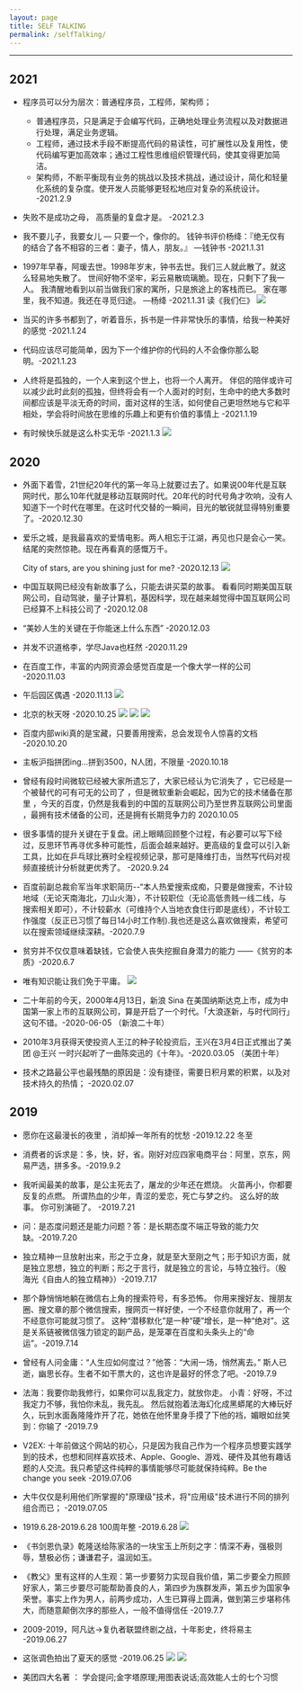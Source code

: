 ```yaml
---
layout: page
title: SELF TALKING
permalink: /selfTalking/
---
```

***
## 2021
* 程序员可以分为层次：普通程序员，工程师，架构师；
  * 普通程序员，只是满足于会编写代码，正确地处理业务流程以及对数据进行处理，满足业务逻辑。
  * 工程师，通过技术手段不断提高代码的易读性，可扩展性以及复用性，使代码编写更加高效率；通过工程性思维组织管理代码，使其变得更加简洁。
  * 架构师，不断平衡现有业务的挑战以及技术挑战，通过设计，简化和轻量化系统的复杂度。使开发人员能够更轻松地应对复杂的系统设计。
  -2021.2.9
* 失败不是成功之母， 高质量的复盘才是。 -2021.2.3

* 我不要儿子，我要女儿 — 只要一个，像你的。 钱钟书评价杨绛：『绝无仅有的结合了各不相容的三者：妻子，情人，朋友。』 —钱钟书  -2021.1.31

* 1997年早春，阿瑗去世。1998年岁末，钟书去世。我们三人就此散了。就这么轻易地失散了。 世间好物不坚牢，彩云易散琉璃脆。现在，只剩下了我一人。 我清醒地看到以前当做我们家的寓所，只是旅途上的客栈而已。 家在哪里，我不知道。我还在寻觅归途。 —杨绛  -2021.1.31 读《我们仨》
  ![](https://i.loli.net/2021/01/31/zNFom6iHjvXDhTn.jpg)


* 当买的许多书都到了，听着音乐，拆书是一件非常快乐的事情，给我一种美好的感觉 -2021.1.24

* 代码应该尽可能简单，因为下一个维护你的代码的人不会像你那么聪明。-2021.1.23


* 人终将是孤独的，一个人来到这个世上，也将一个人离开。
  伴侣的陪伴或许可以减少此时此刻的孤独，但终将会有一个人面对的时刻，生命中的绝大多数时间都应该是平淡无奇的时间，面对这样的生活，如何使自己更坦然地与它和平相处，学会将时间放在思维的乐趣上和更有价值的事情上 -2021.1.19



* 有时候快乐就是这么朴实无华 -2021.1.3
  ![](https://s3-img.meituan.net/v1/mss_3d027b52ec5a4d589e68050845611e68/ff/n0/0m/4a/s8_41551.jpg@596w_1l.jpg)

  
## 2020
* 外面下着雪，21世纪20年代的第一年马上就要过去了。如果说00年代是互联网时代，那么10年代就是移动互联网时代。20年代的时代号角才吹响，没有人知道下一个时代在哪里。在这时代交替的一瞬间，目光的敏锐就显得特别重要了。-2020.12.30

* 爱乐之城，是我最喜欢的爱情电影。两人相忘于江湖，再见也只是会心一笑。结尾的突然惊艳。现在再看真的感慨万千。
  
  City of stars, are you shining just for me? -2020.12.13
  ![](https://s3-img.meituan.net/v1/mss_3d027b52ec5a4d589e68050845611e68/ff/n0/0m/62/v3_492040.jpg@596w_1l.jpg)


* 中国互联网已经没有新故事了么，只能去讲买菜的故事。
  看看同时期美国互联网公司，自动驾驶，量子计算机，基因科学，现在越来越觉得中国互联网公司已经算不上科技公司了 -2020.12.08
  

* “美妙人生的关键在于你能迷上什么东西” -2020.12.03

* 并发不识道格李，学尽Java也枉然 -2020.11.29

* 在百度工作，丰富的内网资源会感觉百度是一个像大学一样的公司 -2020.11.03

* 午后园区偶遇   -2020.11.13
  ![](https://s3-img.meituan.net/v1/mss_3d027b52ec5a4d589e68050845611e68/ff/n0/0k/zw/cj_247961.jpg@596w_1l.jpg)



* 北京的秋天呀 -2020.10.25
  ![](https://s3-img.meituan.net/v1/mss_3d027b52ec5a4d589e68050845611e68/ff/n0/0k/yb/xk_237240.jpg@596w_1l.jpg)
  ![](https://s3-img.meituan.net/v1/mss_3d027b52ec5a4d589e68050845611e68/ff/n0/0k/yb/vx_237050.jpg@596w_1l.jpg)
  ![](https://s3-img.meituan.net/v1/mss_3d027b52ec5a4d589e68050845611e68/ff/n0/0k/yb/5p_236981.jpg@596w_1l.jpg)

  
* 百度内部wiki真的是宝藏，只要善用搜索，总会发现令人惊喜的文档 -2020.10.20


* 主板沪指拼团ing...拼到3500，N人团，不限量 -2020.10.18

* 曾经有段时间微软已经被大家所遗忘了，大家已经认为它消失了 ，它已经是一个被替代的可有可无的公司了 ，但是微软重新会崛起，因为它的技术储备在那里 ，今天的百度，仍然是我看到的中国的互联网公司乃至世界互联网公司里面 ，最拥有技术储备的公司，还是拥有长期竞争力的 2020.10.05

* 很多事情的提升关键在于复盘。闭上眼睛回顾整个过程，有必要可以写下经过，反思环节再寻优多种可能性，后面会越来越好。更高级的复盘可以引入新工具，比如在乒乓球比赛时全程视频记录，那可是降维打击，当然写代码对视频直接统计分析就更优秀了。 -2020.9.24


* 百度前副总裁俞军当年求职简历--“本人热爱搜索成痴，只要是做搜索，不计较地域（无论天南海北，刀山火海），不计较职位（无论高低贵贱一线二线，与搜索相关即可），不计较薪水（可维持个人当地衣食住行即是底线），不计较工作强度（反正已习惯了每日14小时工作制).我也还是这么喜欢做搜索，希望可以在搜索领域继续深耕。-2020.7.9


* 贫穷并不仅仅意味着缺钱，它会使人丧失挖掘自身潜力的能力 ——《贫穷的本质》-2020.6.7

* 唯有知识能让我们免于平庸。
  ![](https://s3-img.meituan.net/v1/mss_3d027b52ec5a4d589e68050845611e68/ff/n0/0k/jk/74_343427.jpg@596w_1l.jpg)
  
* 二十年前的今天，2000年4月13日，新浪 Sina 在美国纳斯达克上市，成为中国第一家上市的互联网公司，算是开启了一个时代。「大浪逐新，与时代同行」这句不错。-2020-06-05 （新浪二十年）

* 2010年3月获得天使投资人王江的种子轮投资后，王兴在3月4日正式推出了美团 @王兴 一时兴起听了一曲陈奕迅的《十年》。-2020.03.05 （美团十年）

* 技术之路最公平也最残酷的原因是：没有捷径，需要日积月累的积累，以及对技术持久的热情； -2020.02.07


## 2019

* 愿你在这最漫长的夜里 ，消却掉一年所有的忧愁 -2019.12.22 冬至
  
* 消费者的诉求是：多，快，好，省。刚好对应四家电商平台：阿里，京东，网易严选，拼多多。-2019.9.2
  
* 我听闻最美的故事，是公主死去了，屠龙的少年还在燃烧。 火苗再小，你都要反复的点燃。 所谓热血的少年，青涩的爱恋，死亡与梦之约。 这么好的故事。 你可别演砸了。 -2019.7.21
  
* 问：是态度问题还是能力问题？答：是长期态度不端正导致的能力欠缺。-2019.7.20

* 独立精神一旦放射出来，形之于立身，就是至大至刚之气；形于知识方面，就是独立思想，独立的判断；形之于言行，就是独立的言论，与特立独行。（殷海光《自由人的独立精神》）-2019.7.17

* 那个静悄悄地躺在微信右上角的搜索符号，有多恐怖。
  你用来搜好友、搜朋友圈、搜文章的那个微信搜索，搜网页一样好使，一个不经意你就用了，再一个不经意你可能就习惯了。
  这种“潜移默化”是一种“硬”增长，是一种“绝对”。这是关系链被微信强力锁定的副产品，是笼罩在百度和头条头上的“命运”。-2019.7.14


* 曾经有人问金庸：“人生应如何度过？”他答：“大闹一场，悄然离去。” 斯人已逝，幽思长存。生者不如干票大的，这也许是最好的怀念了吧。-2019.7.9

* 法海：我要你助我修行，如果你可以乱我定力，就放你走。
  小青：好呀，不过我定力不够，我怕你未乱，我先乱。
  然后就抱着法海幻化成黑蟒尾的大棒玩好久，玩到水面轰隆隆炸开了花，她依在他怀里身手摸了下他的裆，媚眼如丝笑到：你输了 -2019.7.9
  
* V2EX: 十年前做这个网站的初心，只是因为我自己作为一个程序员想要实践学到的技术，也想和同样喜欢技术、Apple、Google、游戏、硬件及其他有趣话题的人交流。我只希望这件纯粹的事情能够尽可能就保持纯粹。Be the change you seek -2019.07.06

* 大牛仅仅是利用他们所掌握的"原理级"技术，将"应用级"技术进行不同的排列组合而已； -2019.07.05


* 1919.6.28-2019.6.28 100周年整 -2019.6.28
  ![](https://s3-img.meituan.net/v1/mss_3d027b52ec5a4d589e68050845611e68/ff/n0/0h/qm/fn_501874.jpg@596w_1l.jpg)

* 《书剑恩仇录》乾隆送给陈家洛的一块宝玉上所刻之字：情深不寿，强极则辱，慧极必伤；谦谦君子，温润如玉。


* 《教父》里有这样的人生观：第一步要努力实现自我价值，第二步要全力照顾好家人，第三步要尽可能帮助善良的人，第四步为族群发声，第五步为国家争荣誉。事实上作为男人，前两步成功，人生已算得上圆满，做到第三步堪称伟大，而随意颠倒次序的那些人，一般不值得信任 -2019.7.7
  
* 2009-2019，阿凡达->复仇者联盟终剧之战，十年影史，终将易主 -2019.06.27

* 这张调色拍出了夏天的感觉 -2019.06.25
  ![](https://s3-img.meituan.net/v1/mss_3d027b52ec5a4d589e68050845611e68/ff/n0/0h/q3/xk_523960.jpg@596w_1l.jpg)
  ![](https://s3-img.meituan.net/v1/mss_3d027b52ec5a4d589e68050845611e68/ff/n0/0h/q3/yd_523882.jpg@596w_1l.jpg)
  
  
* 美团四大名著 ： 学会提问;金字塔原理;用图表说话;高效能人士的七个习惯

